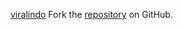[viralindo](https://viralindo.pages.dev)
Fork the [repository](https://github.com/lapelive) on GitHub.